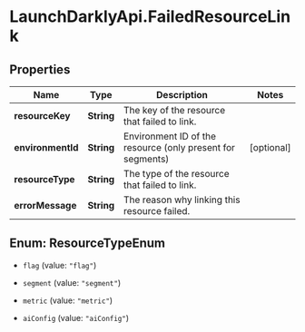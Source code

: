 # LaunchDarklyApi.FailedResourceLink

## Properties

Name | Type | Description | Notes
------------ | ------------- | ------------- | -------------
**resourceKey** | **String** | The key of the resource that failed to link. | 
**environmentId** | **String** | Environment ID of the resource (only present for segments) | [optional] 
**resourceType** | **String** | The type of the resource that failed to link. | 
**errorMessage** | **String** | The reason why linking this resource failed. | 



## Enum: ResourceTypeEnum


* `flag` (value: `"flag"`)

* `segment` (value: `"segment"`)

* `metric` (value: `"metric"`)

* `aiConfig` (value: `"aiConfig"`)




